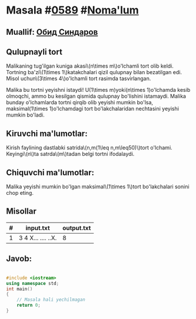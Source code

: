 
<h1>Masala #<a href="https://robocontest.uz/tasks/0589">0589</a> #<a href="https://robocontest.uz/tasks?category=1">Noma'lum</a></h1>
<h2> Muallif: <a href="https://robocontest.uz/profile/thecr4sh">Обид Синдаров</a></h2>
<h2>Qulupnayli tort</h2>
<p>Malikaning tug'ilgan kuniga akasi\(n\times m\)o'lchamli tort olib keldi. Tortning ba'zi\(1\times 1\)katakchalari qizil qulupnay bilan bezatilgan edi. Misol uchun\(3\times 4\)o'lchamli tort rasimda tasvirlangan.

Malika bu tortni yeyishni istaydi! U\(1\times m\)yoki\(n\times 1\)o'lchamda kesib olmoqchi, ammo bu kesilgan qismida qulupnay bo'lishini istamaydi. Malika bunday o'lchamlarda tortni qirqib olib yeyishi mumkin bo'lsa, maksimal\(1\times 1\)o'lchamdagi tort bo'lakchalaridan nechtasini yeyishi mumkin bo'ladi.</p>
<h2>Kiruvchi ma'lumotlar:</h2>
<p>Kirish faylining dastlabki satrida\(n,m(1\leq n,m\leq50)\)tort o'lchami. Keyingi\(n\)ta satrda\(m\)tadan belgi tortni ifodalaydi.</p>
<h2>Chiquvchi ma'lumotlar:</h2>
<p>Malika yeyishi mumkin bo'lgan maksimal\(1\times 1\)tort bo'lakchalari sonini chop eting.</p>
<h2>Misollar</h2>
<table>
    <thead>
        <tr>
            <th>#</th>
            <th>input.txt</th>
            <th>output.txt</th>
        </tr>
    </thead>
    <tbody>
            <tr>
                <td>1</td>
                <td>3 4
X...
....
..X.</td>
                <td>8</td>
            </tr>
    </tbody>
    </table>
    
<h2>Javob:</h2>

######
```cpp
#include <iostream>
using namespace std;
int main()
{
    // Masala hali yechilmagan
    return 0;
}
```
